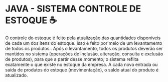 # JAVA - SISTEMA CONTROLE DE ESTOQUE ☕
O controle do estoque é feito pela atualização das quantidades disponíveis de cada um dos itens do estoque.
Isso é feito por meio de um levantamento de todos os produtos .
Após o levantamento, todos os produtos deverão ser mantidos no sistema (operações de inclusão, alteração, consulta e exclusão de produtos), para que a partir desse momento, o sistema reflita exatamente o que existe no estoque da empresa.
A cada nova entrada ou saída de produtos do estoque (movimentação), o saldo atual do produto é atualizado.
